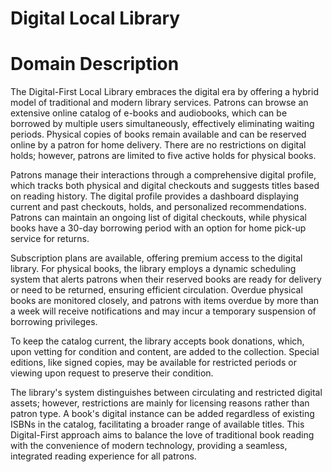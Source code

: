 # Digital Local Library

# Domain Description

The Digital-First Local Library embraces the digital era by offering a hybrid model of traditional and modern library services.
Patrons can browse an extensive online catalog of e-books and audiobooks, which can be borrowed by multiple users simultaneously, effectively eliminating waiting periods.
Physical copies of books remain available and can be reserved online by a patron for home delivery. There are no restrictions on digital holds; however, patrons are limited to five active holds for physical books.

Patrons manage their interactions through a comprehensive digital profile, which tracks both physical and digital checkouts and suggests titles based on reading history.
The digital profile provides a dashboard displaying current and past checkouts, holds, and personalized recommendations.
Patrons can maintain an ongoing list of digital checkouts, while physical books have a 30-day borrowing period with an option for home pick-up service for returns.

Subscription plans are available, offering premium access to the digital library.
For physical books, the library employs a dynamic scheduling system that alerts patrons when their reserved books are ready for delivery or need to be returned, ensuring efficient circulation.
Overdue physical books are monitored closely, and patrons with items overdue by more than a week will receive notifications and may incur a temporary suspension of borrowing privileges.

To keep the catalog current, the library accepts book donations, which, upon vetting for condition and content, are added to the collection.
Special editions, like signed copies, may be available for restricted periods or viewing upon request to preserve their condition.

The library's system distinguishes between circulating and restricted digital assets; however, restrictions are mainly for licensing reasons rather than patron type.
A book's digital instance can be added regardless of existing ISBNs in the catalog, facilitating a broader range of available titles.
This Digital-First approach aims to balance the love of traditional book reading with the convenience of modern technology, providing a seamless, integrated reading experience for all patrons.